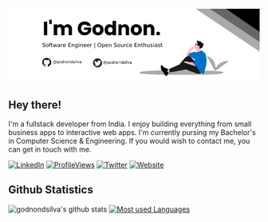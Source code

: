 ![Profile Banner](./github-banner.jpg)

## Hey there!

I'm a fullstack developer from India. I enjoy building everything from small business apps to interactive web apps. I'm currently pursing my Bachelor's in Computer Science & Engineering. If you would wish to contact me, you can get in touch with me.

[![LinkedIn](https://img.shields.io/badge/LinkedIn-godnondsilva-blue?style=flat-square&logo=linkedin)](https://www.linkedin.com/in/godnon-dsilva)
[![ProfileViews](https://gpvc.arturio.dev/godnondsilva)](https://github.com/godnondsilva)
[![Twitter](https://img.shields.io/badge/Twitter-godnondsilva-blue?style=flat-square&logo=twitter)](https://twitter.com/godnondsilva)
[![Website](https://img.shields.io/badge/Website-godnondsilva.vercel.app-red?style=flat-square)](https://godnondsilva.vercel.app)

## Github Statistics

![godnondsilva's github stats](https://github-readme-stats.vercel.app/api?username=godnondsilva&count_private=true&show_icons=true)
[![Most used Languages](https://github-readme-stats.vercel.app/api/top-langs/?username=godnondsilva&layout=compact)](https://github.com/godnondsilva)

<!--
**godnondsilva/godnondsilva** is a ✨ _special_ ✨ repository because its `README.md` (this file) appears on your GitHub profile.

Here are some ideas to get you started:

- 🔭 I’m currently working on ...
- 🌱 I’m currently learning ...
- 👯 I’m looking to collaborate on ...
- 🤔 I’m looking for help with ...
- 💬 Ask me about ...
- 📫 How to reach me: ...
- 😄 Pronouns: ...
- ⚡ Fun fact: ...
-->

